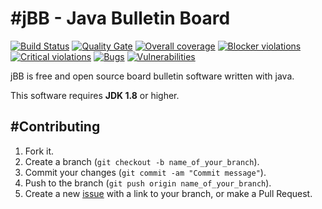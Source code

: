 #jBB - Java Bulletin Board
=================================
[![Build Status](http://vps289371.ovh.net:8000/buildStatus/icon?job=jBB-build-release_0.9.1_20171011)](http://vps289371.ovh.net:8000/job/jBB-build-release_0.9.1_20171011/) 
[![Quality Gate](http://vps289371.ovh.net:9000/api/badges/gate?key=org.jbb:jbb-parent:0.9.1-RC)](http://vps289371.ovh.net:9000/dashboard?id=org.jbb%3Ajbb-parent%3A0.9.1-RC)
[![Overall coverage](http://vps289371.ovh.net:9000/api/badges/measure?key=org.jbb:jbb-parent:0.9.1-RC&metric=coverage&blinking=true)](http://vps289371.ovh.net:9000/dashboard?id=org.jbb%3Ajbb-parent%3A0.9.1-RC) 
[![Blocker violations](http://vps289371.ovh.net:9000/api/badges/measure?key=org.jbb:jbb-parent:0.9.1-RC&metric=blocker_violations&blinking=true)](http://vps289371.ovh.net:9000/dashboard?id=org.jbb%3Ajbb-parent%3A0.9.1-RC) 
[![Critical violations](http://vps289371.ovh.net:9000/api/badges/measure?key=org.jbb:jbb-parent:0.9.1-RC&metric=critical_violations&blinking=true)](http://vps289371.ovh.net:9000/dashboard?id=org.jbb%3Ajbb-parent%3A0.9.1-RC) 
[![Bugs](http://vps289371.ovh.net:9000/api/badges/measure?key=org.jbb:jbb-parent:0.9.1-RC&metric=bugs&blinking=true)](http://vps289371.ovh.net:9000/dashboard?id=org.jbb%3Ajbb-parent%3A0.9.1-RC) 
[![Vulnerabilities](http://vps289371.ovh.net:9000/api/badges/measure?key=org.jbb:jbb-parent:0.9.1-RC&metric=vulnerabilities&blinking=true)](http://vps289371.ovh.net:9000/dashboard?id=org.jbb%3Ajbb-parent%3A0.9.1-RC)


jBB is free and open source board bulletin software written with java.


This software requires **JDK 1.8** or higher.

#Contributing
------------

1. Fork it.
2. Create a branch (`git checkout -b name_of_your_branch`).
3. Commit your changes (`git commit -am "Commit message"`).
4. Push to the branch (`git push origin name_of_your_branch`).
5. Create a new [issue](https://github.com/jbb-project/jbb/issues/new) with a link to your branch, or make a Pull Request.
